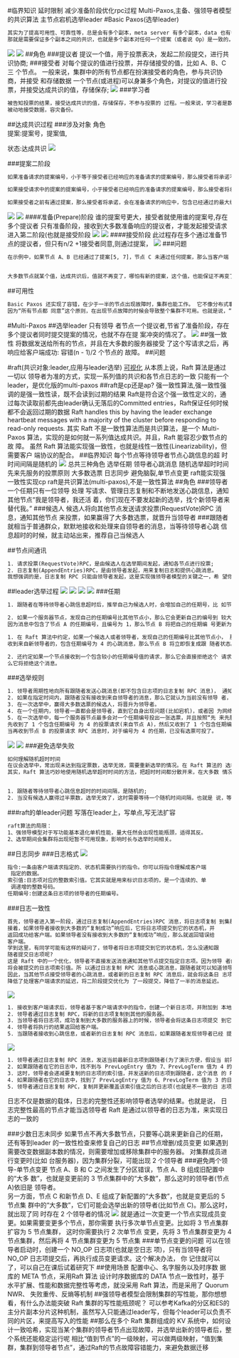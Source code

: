 #临界知识
延时限制
减少准备阶段优化rpc过程
Multi-Paxos,主备、强领导者模型的共识算法
主节点宕机选举leader
#Basic Paxos(选举leader)
```asp
其实为了提高可用性、可靠性等，总是会有多个副本，meta server 有多个副本，data 也有多个副本，多个副本虽然能提高可靠性和可用性，但是也带来了新的问题，
那就是需要保证多个副本之间的共识，也就是多个副本对任何一个提案（或者说 Op）是一致的，一个 Op 如何来达到共识，就像 4 个人提案去哪里吃饭，需要保证一些基本的特性：

```
![](.z_01_分布式_临界知识_共识算法_一致性算法_raft_paxos(选举)_gossip_images/c0d50017.png)
![](.z_01_分布式_临界知识_共识(consensus)算法_一致性算法_raft_paxos(选举)_gossip_images/f99e4803.png)
##角色
###提议者
提议一个值，用于投票表决，发起二阶段提交，进行共识协商;
###接受者
对每个提议的值进行投票，并存储接受的值，比如 A、B、C 三 个节点。 一般来说，集群中的所有节点都在扮演接受者的角色，参与共识协商，并接受 和存储数据
一个节点(或进程)可以身兼多个角色，对提议的值进行投票，并接受达成共识的值，存储保存;
![](.z_01_分布式_临界知识_共识算法_一致性算法_raft_paxos(选举)_gossip_images/3221564d.png)
###学习者
```asp
被告知投票的结果，接受达成共识的值，存储保存，不参与投票的 过程。一般来说，学习者是数据备份节点，比如“Master-Slave”模型中的 Slave，
被动地接受数据，容灾备份。
```
##达成共识过程
###涉及对象
角色  
提案:提案号，提案值,

状态:达成共识
![](.z_01_分布式_临界知识_共识(consensus)算法_一致性算法_raft_paxos(选举)_gossip_images/b23ea036.png)

###提案二阶段
```asp
如果准备请求的提案编号，小于等于接受者已经响应的准备请求的提案编号，那么接受者将承诺不响应这个准备请求；

如果接受请求中的提案的提案编号，小于接受者已经响应的准备请求的提案编号，那么接受者将承诺不通过这个提案；

如果接受者之前有通过提案，那么接受者将承诺，会在准备请求的响应中，包含已经通过的最大编号的提案信息。
```
![](.z_01_分布式_临界知识_共识(consensus)算法_一致性算法_raft_paxos(选举)_gossip_images/427a67bb.png)
![](.z_01_分布式_临界知识_共识(consensus)算法_一致性算法_raft_paxos(选举)_gossip_images/4d6fe5ef.png)
####准备(Prepare)阶段
谁的提案号更大，接受者就使用谁的提案号,存在多个提议者
只有准备阶段，接收到大多数准备响应的提议者，才能发起接受请求进入第二阶段(也就是接受阶段
![](.z_01_分布式_临界知识_共识算法_一致性算法_raft_paxos(选举)_gossip_images/9fcb9866.png)
![](.z_01_分布式_临界知识_共识算法_一致性算法_raft_paxos(选举)_gossip_images/ff7f9565.png)
####接受阶段
此过程存在多个通过准备节点的提议者，但只有n/2 +1接受者同意,则通过提案，
![](.z_01_分布式_临界知识_共识算法_一致性算法_raft_paxos(选举)_gossip_images/341a5423.png)
###问题
```asp
在示例中，如果节点 A、B 已经通过了提案[5, 7]，节点 C 未通过任何提案，那么当客户端 3 提案编号为 9 时，通过 Basic Paxos 执行“SET X = 6”，最终三个节点上 X 值是多少呢？


大多数节点就某个值，达成共识后，值就不再变了，哪怕有新的提案，这个值，也能保证不再变了。”这个最后的值肯定是7，至于编号嘛，取最大的
```
##可用性
```asp
Basic Paxos 还实现了容错，在少于一半的节点出现故障时，集群也能工作。 它不像分布式事务算法那样，必须要所有节点都同意后才提交操作，
因为“所有节点都 同意”这个原则，在出现节点故障的时候会导致整个集群不可用。也就是说，“大多数 节点都同意”的原则，赋予了 Basic Paxos 容错的能力，让它能够容忍少于一半的节点 的故障。

```

#Multi-Paxos
##选举leader
只有领导 者节点一个提议者,节省了准备阶段，存在多个提议者同时提交提案的情况，也就不存在提 案冲突的情况了。
![](.z_01_分布式_临界知识_共识(consensus)算法_一致性算法_raft_paxos(选举)_gossip_images/6943b29e.png)
##强一致性
将数据发送给所有的节点，并且在大多数的服务器接受 了这个写请求之后，再响应给客户端成功:
容错(n - 1)/2 个节点的 故障。
##问题

#raft(共识对象:leader,应用与leader选举)
[可视化](http://thesecretlivesofdata.com/raft/)
从本质上说，Raft 算法是通过一切以 领导者为准的方式，实现一系列值的共识和各节点日志的一致
只能有一个leader，是优化版的multi-paxos
##raft是cp还是ap?
强一致性算法,强一致性强调的是强一致性读，既不会读到过期的结果
Raft是符合这个强一致性定义的，通过每次读取前都先由leader确认无落后的Committed entries，Raft保证任何时候都不会返回过期的数据
Raft handles this by having the leader exchange heartbeat messages with a majority of the cluster before responding to read-only requests.
[](https://lentil1016.cn/consistencies-and-raft/)
其实 Raft 不是一致性算法而是共识算法，是一个 Multi-Paxos 算法，实现的是如何就一系列值达成共识。并且，Raft 能容忍少数节点的故 障。
虽然 Raft 算法能实现强一致性，也就是线性一致性(Linearizability)，但需要客户 端协议的配合。
##临界知识
每个节点等待领导者节点心跳信息的超 时时间间隔是随机的
![](.z_01_分布式_临界知识_共识(consensus)算法_一致性算法_paxos(选举)_raft_gossip_images/cbba631d.png)
总共三种角色
选举任期
领导者心跳消息
随机选举超时时间
先来先服务的投票原则
大多数选票
日志同步
避免脑裂,单节点变更
raft能实现强一致性实现cp
raft是共识算法(multi-paxos),不是一致性算法
##角色
###领导者
一个任期只有一位领导
处理 写请求、管理日志复制和不断地发送心跳信息，通知其他节点“我是领导者，我还活 着，你们现在不要发起新的选举，找个新领导者来替代我。”
###候选人
候选人将向其他节点发送请求投票(RequestVote)RPC 消息，通知其他节点 来投票，如果赢得了大多数选票，就晋升当领导者
###跟随者
就相当于普通群众，默默地接收和处理来自领导者的消息，当等待领导者心跳
 信息超时的时候，就主动站出来，推荐自己当候选人

##节点间通讯
```asp
1. 请求投票(RequestVote)RPC，是由候选人在选举期间发起，通知各节点进行投票;
2. 日志复制(AppendEntries)RPC，是由领导者发起，用来复制日志和提供心跳消息。
我想强调的是，日志复制 RPC 只能由领导者发起，这是实现强领导者模型的关键之一，希 望你能注意这一点，后续能更好地理解日志复制，理解日志的一致是怎么实现的。
```
##leader选举过程
![](.z_01_分布式_临界知识_共识(consensus)算法_一致性算法_paxos(选举)_raft_gossip_images/59c20d36.png)
![](.z_01_分布式_临界知识_共识(consensus)算法_一致性算法_paxos(选举)_raft_gossip_images/9963f503.png)
![](.z_01_分布式_临界知识_共识(consensus)算法_一致性算法_paxos(选举)_raft_gossip_images/e376b3a3.png)
![](.z_01_分布式_临界知识_共识(consensus)算法_一致性算法_paxos(选举)_raft_gossip_images/a9a01648.png)
###任期
```asp
1. 跟随者在等待领导者心跳信息超时后，推举自己为候选人时，会增加自己的任期号，比 如节点 A 的当前任期编号为 0，那么在推举自己为候选人时，会将自己的任期编号增加 为 1。

2. 如果一个服务器节点，发现自己的任期编号比其他节点小，那么它会更新自己的编号到 较大的编号值。比如节点 B 的任期编号是 0，当收到来自节点 A 的请求投票 RPC 消息 时，
因为消息中包含了节点 A 的任期编号，且编号为 1，那么节点 B 将把自己的任期编 号更新为 1。

1. 在 Raft 算法中约定，如果一个候选人或者领导者，发现自己的任期编号比其他节点小， 那么它会立即恢复成跟随者状态。比如分区错误恢复后，任期编号为 3 的领导者节点 B，
收到来自新领导者的，包含任期编号为 4 的心跳消息，那么节点 B 将立即恢复成跟 随者状态。

2. 还约定如果一个节点接收到一个包含较小的任期编号值的请求，那么它会直接拒绝这个 请求。比如节点 C 的任期编号为 4，收到包含任期编号为 3 的请求投票 RPC 消息，那
么它将拒绝这个消息。
```
###选举规则
[](https://zhuanlan.zhihu.com/p/27207160)
```asp
1. 领导者周期性地向所有跟随者发送心跳消息(即不包含日志项的日志复制 RPC 消息)， 通知大家我是领导者，阻止跟随者发起新的选举。
2. 如果在指定时间内，跟随者没有接收到来自领导者的消息，那么它就认为当前没有领导 者，推举自己为候选人，发起领导者选举。
3. 在一次选举中，赢得大多数选票的候选人，将晋升为领导者。
4. 在一个任期内，领导者一直都会是领导者，直到它自身出现问题(比如宕机)，或者因 为网络延迟，其他节点发起一轮新的选举。
5. 在一次选举中，每一个服务器节点最多会对一个任期编号投出一张选票，并且按照“先 来先服务”的原则进行投票。比如节点 C 的任期编号为 3，
先收到了 1 个包含任期编号 为 4 的投票请求(来自节点 A)，然后又收到了 1 个包含任期编号为 4 的投票请求(来 自节点 B)。那么节点 C 将会把唯一一张选票投给节点 A，
当再收到节点 B 的投票请求 RPC 消息时，对于编号为 4 的任期，已没有选票可投了。
```
![](.z_01_分布式_临界知识_共识(consensus)算法_一致性算法_paxos(选举)_raft_gossip_images/e9248c41.png)
![](.z_01_分布式_临界知识_共识(consensus)算法_一致性算法_paxos(选举)_raft_gossip_images/d3f4a98e.png)
###避免选举失败
```asp
如何理解随机超时时间
在议会选举中，常出现未达到指定票数，选举无效，需要重新选举的情况。在 Raft 算法的 选举中，也存在类似的问题，那它是如何处理选举无效的问题呢?
其实，Raft 算法巧妙地使用随机选举超时时间的方法，把超时时间都分散开来，在大多数 情况下只有一个服务器节点先发起选举，而不是同时发起选举，这样就能减少因选票瓜分导 致选举失败的情况。


1. 跟随者等待领导者心跳信息超时的时间间隔，是随机的;
2. 当没有候选人赢得过半票数，选举无效了，这时需要等待一个随机时间间隔，也就是 说，等待选举超时的时间间隔，是随机的。
```
###raft的单leader问题
写落在leader上，写单点,写无法扩容
```asp
raft算法的局限：
1、强领导模型对于写功能基本退化单机性能，量大任然会出现性能瓶颈，适得其反。
2、选举期间会集群将出现短暂不可用现象，影响时长与选举时间相关。
```
##日志同步
###日志格式
![](.z_01_分布式_临界知识_共识(consensus)算法_一致性算法_paxos(选举)_raft_gossip_images/a0d49ce3.png)
```asp
指令:一条由客户端请求指定的、状态机需要执行的指令。你可以将指令理解成客户端
 指定的数据。
索引值:日志项对应的整数索引值。它其实就是用来标识日志项的，是一个连续的、单
 调递增的整数号码。
任期编号:创建这条日志项的领导者的任期编号。
```
###日志一致性
```asp
首先，领导者进入第一阶段，通过日志复制(AppendEntries)RPC 消息，将日志项复制 到集群其他节点上。
接着，如果领导者接收到大多数的“复制成功”响应后，它将日志项提交到它的状态机，并
返回成功给客户端。如果领导者没有接收到大多数的“复制成功”响应，那么就返回错误给
客户端。
学到这里，有同学可能有这样的疑问了，领导者将日志项提交到它的状态机，怎么没通知跟
随者提交日志项呢?
这是 Raft 中的一个优化，领导者不直接发送消息通知其他节点提交指定日志项。因为领导 者的日志复制 RPC 消息或心跳消息，包含了当前最大的，
将会被提交的日志项索引值。所 以通过日志复制 RPC 消息或心跳消息，跟随者就可以知道领导者的日志提交位置信息。
因此，当其他节点接受领导者的心跳消息，或者新的日志复制 RPC 消息后，就会将这条日 志项提交到它的状态机。而这个优化，
降低了处理客户端请求的延迟，将二阶段提交优化为 了一段提交，降低了一半的消息延迟。
```
![](.z_01_分布式_临界知识_共识(consensus)算法_一致性算法_paxos(选举)_raft_gossip_images/b29859d0.png)
```asp
1. 接收到客户端请求后，领导者基于客户端请求中的指令，创建一个新日志项，并附加到 本地日志中。
2. 领导者通过日志复制 RPC，将新的日志项复制到其他的服务器。
3. 当领导者将日志项，成功复制到大多数的服务器上的时候，领导者会将这条日志项提交 到它的状态机中。
4. 领导者将执行的结果返回给客户端。
5. 当跟随者接收到心跳信息，或者新的日志复制 RPC 消息后，如果跟随者发现领导者已经 提交了某条日志项，而它还没提交，那么跟随者就将这条日志项提交到本地的状态机 中。
```
![](.z_01_分布式_临界知识_共识(consensus)算法_一致性算法_paxos(选举)_raft_gossip_images/e472b0d3.png)
```asp
1. 领导者通过日志复制 RPC 消息，发送当前最新日志项到跟随者(为了演示方便，假设当 前需要复制的日志项是最新的)，这个消息的 PrevLogEntry 值为 7，PrevLogTerm 值 为 4。
2. 如果跟随者在它的日志中，找不到与 PrevLogEntry 值为 7、PrevLogTerm 值为 4 的日 志项，也就是说它的日志和领导者的不一致了，那么跟随者就会拒绝接收新的日志项， 并返回失败信息给领导者。
3. 这时，领导者会递减要复制的日志项的索引值，并发送新的日志项到跟随者，这个消息 的 PrevLogEntry 值为 6，PrevLogTerm 值为 3。
4. 如果跟随者在它的日志中，找到了 PrevLogEntry 值为 6、PrevLogTerm 值为 3 的日志 项，那么日志复制 RPC 返回成功，这样一来，领导者就知道在 PrevLogEntry 值为 6、 PrevLogTerm 值为 3 的位置，跟随者的日志项与自己相同。
5. 领导者通过日志复制 RPC，复制并更新覆盖该索引值之后的日志项(也就是不一致的日 志项)，最终实现了集群各节点日志的一致。
```
日志不仅是数据的载体，日志的完整性还影响领导者选举的结果。也就是说， 日志完整性最高的节点才能当选领导者
Raft 是通过以领导者的日志为准，来实现日志的一致的

###少数日志未同步
如果节点不再大多数节点，只要等心跳来更新自己的任期，还有等到leader 的一致性检查来修复自己的日志
##节点增删/成员变更
如果遇到需要改变数据副本数的情况，则需要增加或移除集群中的服务器。
对集群成员进行变更时(比如 台服务器)，因为集群分裂，可能出现 2 个领导者
###避免两个领导-单节点变更
[](https://juejin.cn/post/6975512357640339463#heading-5)
节点 A、B 和 C 之间发生了分区错误，节点 A、B 组成旧配置中的“大多 数”，也就是变更前的 3 节点集群中的“大多数”，那么这时的领导者(节点 A)依旧是 领导者。  
另一方面，节点 C 和新节点 D、E 组成了新配置的“大多数”，也就是变更后的 5 节点集 群中的“大多数”，它们可能会选举出新的领导者(比如节点 C)。那么这时，就出现了同 时存在 2 个领导者的情况
![](.z_01_分布式_临界知识_共识(consensus)算法_一致性算法_paxos(选举)_raft_gossip_images/66298814.png)
就是通过一次变更一个节点实现成员变更。如果需要变更多个节点，那你需要 执行多次单节点变更。比如将 3 节点集群扩容为 5 节点集群，
这时你需要执行 2 次单节点 变更，先将 3 节点集群变更为 4 节点集群，然后再将 4 节点集群变更为 5 节点集
###单节点变更的问题
可以在领导者启动时，创建一个 NO_OP 日志项(也就是空日志 项)，只有当领导者将 NO_OP 日志项提交后，再执行成员变更请求。这个解决办法，
你 记住就可以了，可以自己在课后试着研究下
##使用场景
配置中心、名字服务以及时序数 据库的 META 节点，采用Raft 算法
设计时序数据库的 DATA 节点一致性时，基于 水平扩展、性能和数据完整性等考虑，就没采用 Raft 算法，而是采用了 Quorum NWR、 失败重传、反熵等机制
##强领导者模型会限制集群的写性能，那你想想看，有什么办法能突破 Raft 集群的写性能瓶颈呢？
可以参考Kafka的分区和ES的主分片副本分片这种机制，虽然写入只能通过leader写，但每个leader可以负责不同的片区，来提高写入的性能
##那么在多个 Raft 集群组成的 KV 系统中，如何设计一致哈希，实现当某个集群的领导者节点出现故障，并选举出新的领导者后，整个系统还能稳定运行呢
相比“值到节点”的一级映射，可以做两级映射，“值到集群，集群到领导者节点”，通过Raft的节点故障容错能力，来避免数据迁移
